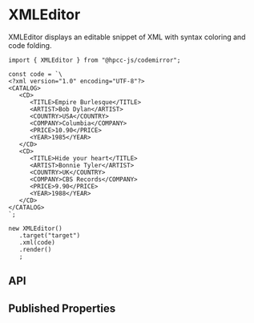 # XMLEditor

<!--meta
{
    "id": 19255,
    "name": "XMLEditor",
    "kind": 128,
    "kindString": "Class",
    "flags": {
        "isExported": true
    },
    "sources": [
        {
            "fileName": "XMLEditor.ts",
            "line": 3,
            "character": 22
        }
    ],
    "extendedTypes": [
        {
            "type": "reference",
            "name": "Editor",
            "id": 15805
        }
    ],
    "folder": "packages/codemirror"
}
-->

XMLEditor displays an editable snippet of XML with syntax coloring and code folding.

```sample-code
import { XMLEditor } from "@hpcc-js/codemirror";

const code = `\
<?xml version="1.0" encoding="UTF-8"?>
<CATALOG>
   <CD>
      <TITLE>Empire Burlesque</TITLE>
      <ARTIST>Bob Dylan</ARTIST>
      <COUNTRY>USA</COUNTRY>
      <COMPANY>Columbia</COMPANY>
      <PRICE>10.90</PRICE>
      <YEAR>1985</YEAR>
   </CD>
   <CD>
      <TITLE>Hide your heart</TITLE>
      <ARTIST>Bonnie Tyler</ARTIST>
      <COUNTRY>UK</COUNTRY>
      <COMPANY>CBS Records</COMPANY>
      <PRICE>9.90</PRICE>
      <YEAR>1988</YEAR>
   </CD>
</CATALOG>
`;

new XMLEditor()
   .target("target")
   .xml(code)
   .render()
   ;
```

## API

## Published Properties
```@hpcc-js/codemirror:XMLEditor
```

